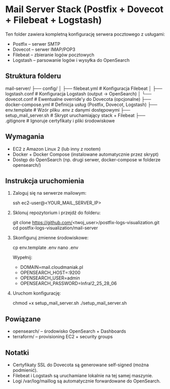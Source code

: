 # Mail Server Stack (Postfix + Dovecot + Filebeat + Logstash)

Ten folder zawiera kompletną konfigurację serwera pocztowego z usługami:

- Postfix – serwer SMTP
- Dovecot – serwer IMAP/POP3
- Filebeat – zbieranie logów pocztowych
- Logstash – parsowanie logów i wysyłka do OpenSearch

## Struktura folderu

mail-server/
├── config/
│   ├── filebeat.yml        # Konfiguracja Filebeat
│   ├── logstash.conf       # Konfiguracja Logstash (output -> OpenSearch)
│   └── dovecot.conf        # Ewentualne override'y do Dovecota (opcjonalne)
├── docker-compose.yml      # Definicja usług (Postfix, Dovecot, Logstash)
├── env.template            # Wzór pliku .env z danymi dostępowymi
├── setup_mail_server.sh    # Skrypt uruchamiający stack + Filebeat
├── .gitignore              # Ignoruje certyfikaty i pliki środowiskowe

## Wymagania

- EC2 z Amazon Linux 2 (lub inny z rootem)
- Docker + Docker Compose (instalowane automatycznie przez skrypt)
- Dostęp do OpenSearch (np. drugi serwer, docker-compose w folderze opensearch/)

## Instrukcja uruchomienia

1. Zaloguj się na serwerze mailowym:

   ssh ec2-user@<YOUR_MAIL_SERVER_IP>

2. Sklonuj repozytorium i przejdź do folderu:

   git clone https://github.com/<twoj_user>/postfix-logs-visualization.git
   cd postfix-logs-visualization/mail-server

3. Skonfiguruj zmienne środowiskowe:

   cp env.template .env
   nano .env

   Wypełnij:
   - DOMAIN=mail.cloudmaniak.pl
   - OPENSEARCH_HOST=<ip>:9200
   - OPENSEARCH_USER=admin
   - OPENSEARCH_PASSWORD=Infra!2_25_28_06

4. Uruchom konfigurację:

   chmod +x setup_mail_server.sh
   ./setup_mail_server.sh

## Powiązane

- opensearch/ – środowisko OpenSearch + Dashboards
- terraform/ – provisioning EC2 + security groups

## Notatki

- Certyfikaty SSL do Dovecota są generowane self-signed (można podmienić).
- Filebeat i Logstash są uruchamiane lokalnie na tej samej maszynie.
- Logi /var/log/maillog są automatycznie forwardowane do OpenSearch.